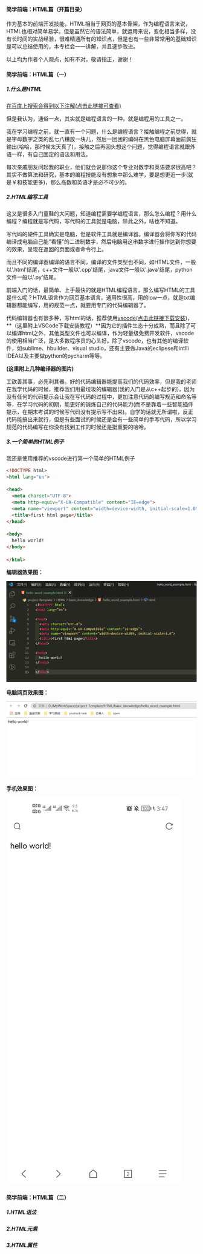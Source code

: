 #### 简学前端：HTML篇（开篇目录）

作为基本的前端开发技能，HTML相当于网页的基本骨架，作为编程语言来说，HTML也相对简单易学。但是虽然它的语法简单，就运用来说，变化相当多样，没有长时间的实战经验，很难精通所有的知识点，但是也有一些非常常用的基础知识是可以总结使用的，本专栏会一一讲解，并且逐步改进。

以上均为作者个人观点，如有不对，敬请指正，谢谢！



#### 简学前端：HTML篇（一）

##### 1.什么是HTML

[在百度上搜索会得到以下注解(点击此链接可查看)](https://zhidao.baidu.com/question/313725.html)

但是我认为，通俗一点，其实就是编程语言的一种，就是编程用的工具之一。

我在学习编程之前，就一直有一个问题，什么是编程语言？接触编程之前觉得，就是字母数字之类的乱七八糟放一块儿，然后一团团的编码在黑色电脑屏幕面前疯狂输出(哈哈，那时候太天真了)，接触之后再回头想这个问题，觉得编程语言就跟外语一样，有自己固定的语法和用法。

每次亲戚朋友问起我的职业，他们就会说那你这个专业对数学和英语要求很高吧？其实不做算法和研究，基本的编程技能没有想象中那么难学，要是想更近一步(就是￥和技能更多)，那么高数和英语才是必不可少的。

##### 2.HTML编写工具

这又是很多入门童鞋的大问题，知道编程需要学编程语言，那么怎么编程？用什么编程？编程就是写代码，写代码的工具就是电脑，除此之外，啥也不知道。

写代码的硬件工具确实是电脑，但是软件工具就是编译器。编译器会将你写的代码编译成电脑自己能"看懂"的二进制数字，然后电脑用这串数字进行操作达到你想要的效果，呈现在返回的页面或者命令行上。

而且不同的编译器编译的语言不同，编译的文件类型也不同，如HTML文件，一般以'.html'结尾，c++文件一般以'.cpp'结尾，java文件一般以'.java'结尾，python文件一般以'.py'结尾。

前端入门的话，最简单、上手最快的就是HTML编程语言，那么编写HTML的工具是什么呢？HTML语言作为网页基本语言，通用性很高，用的low一点，就是txt编辑器都能编写，用的规范一点，就要用专门的代码编辑器了。

代码编辑器也有很多种，写html的话，推荐使用[vscode(点击此链接下载安装)](https://code.visualstudio.com/Download)，**（这里附上VSCode下载安装教程）**因为它的插件生态十分成熟，而且除了可以编译html之外，其他类型文件也可以编译，作为轻量级免费开发软件，vscode的使用相当广泛，是大多数程序员的心头好。除了vscode，也有其他的编译软件，如sublime、hbuilder、visual studio，还有主要做Java的eclipese和intlli IDEA以及主要做python的pycharm等等。

**(这里附上几种编译器的图片)**

工欲善其事，必先利其器。好的代码编辑器能提高我们的代码效率，但是我的老师在我学代码的时候，推荐我们用最垃圾的编辑器(我的入门是从c++起步的)，因为没有任何的代码提示会让我在写代码的过程中，更加注意代码的编写规范和命名等等，在学习代码的初期，能更好的锻炼自己的代码能力(而不是靠着一些智能插件提示，在期末考试的时候写代码没有提示写不出来)。自学的话就无所谓啦，反正代码能搞出来就行，但是有些面试的时候还是会有一些简单的手写代码，所以学习规范的代码编写在你没有找到工作的时候还是挺重要的哈哈。

##### 3.一个简单的HTML例子

我还是使用推荐的vscode进行第一个简单的HTML例子

```html
<!DOCTYPE html>
<html lang="en">

<head>
  <meta charset="UTF-8">
  <meta http-equiv="X-UA-Compatible" content="IE=edge">
  <meta name="viewport" content="width=device-width, initial-scale=1.0">
  <title>first html page</title>
</head>

<body>
  hello world!
</body>

</html>
```

**编辑器效果图：**

![image-20210906154250406](img\image-20210906154250406.png)

**电脑网页效果图：**

![image-20210906154459563](img\image-20210906154459563.png)

**手机效果图：**

![image-20210906154459563](img\20210906154806.jpg)

#### 简学前端：HTML篇（二）

##### 1.HTML语法

##### 2.HTML元素

##### 3.HTML属性











